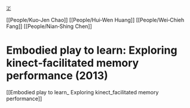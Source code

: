 [🇿](zotero://select/library/items/AAY9QENL)

[[People/Kuo‐Jen Chao]] [[People/Hui‐Wen Huang]] [[People/Wei‐Chieh Fang]] [[People/Nian‐Shing Chen]] 
# Embodied play to learn: Exploring kinect‐facilitated memory performance (2013)

[[Embodied play to learn_ Exploring kinect_facilitated memory performance]]
